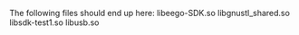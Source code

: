 The following files should end up here:
libeego-SDK.so  libgnustl_shared.so  libsdk-test1.so  libusb.so
